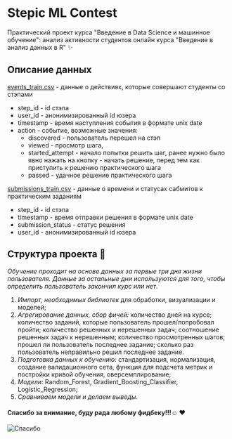 # Stepic ML Contest
Практический проект курса "Введение в Data Science и машинное обучение": анализ активности студентов онлайн курса "Введение в анализ данных в R" :sparkles: 

## Описание данных
[events_train.csv](https://stepik.org/media/attachments/course/4852/event_data_train.zip) - данные о действиях, которые совершают студенты со стэпами

   * step_id - id стэпа
   * user_id - анонимизированный id юзера
   * timestamp - время наступления события в формате unix date
   * action - событие, возможные значения: 
      * discovered - пользователь перешел на стэп
      * viewed - просмотр шага,
      - started_attempt - начало попытки решить шаг, ранее нужно было явно нажать на кнопку - начать решение, перед тем как приступить к решению практического шага
      - passed - удачное решение практического шага
    
[submissions_train.csv](https://stepik.org/media/attachments/course/4852/submissions_data_train.zip) - данные о времени и статусах сабмитов к практическим заданиям

   * step_id - id стэпа
   * timestamp - время отправки решения в формате unix date
   * submission_status - статус решения
   * user_id - анонимизированный id юзера
   
## Структура проекта :rocket:

 _Обучение проходит на основе данных за первые три дня жизни пользователя. Данные за остальные дни используются для того, чтобы определить пользователь закончил курс или нет_.
 
1. _Импорт, необходимых библиотек_ для обработки, визуализации и моделей;
2. _Агрегирование данных, сбор фичей:_ количество дней на курсе; количество заданий, которые пользователь прошел/попробовал пройти; количество решенных и нерешенных задач; соотношение решенных задач к нерешенным; количество просмотренных шагов; прошел ли пользователь последнее задание; сколько раз пользователь неправильно решил последнее задание.
3. _Подготовка данных к обучению:_ стандартизация, нормализация, создание валидационного сета, функция для подсчета метрик и постройки кривой обучения, оверсемплирование;
4. _Модели:_ Random_Forest, Gradient_Boosting_Classifier, Logistic_Regression;
5. _Сравниваем модели и делаем выводы_. 

#### Спасибо за внимание, буду рада любому фидбеку!!!:relaxed: :heart:

![Спасибо](https://encrypted-tbn0.gstatic.com/images?q=tbn:ANd9GcTu-R0Gi_AUiU-zyA1_4qHtgywxj4uK9Pkz9w&usqp=CAU)
